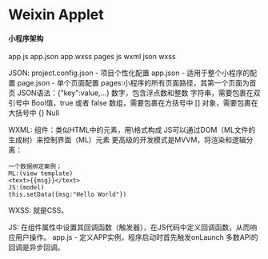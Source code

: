 # Weixin Applet

#### 小程序架构

app.js app.json app.wxss pages js wxml json wxss

JSON: project.config.json - 项目个性化配置 app.json - 适用于整个小程序的配置 page.json - 单个页面配置 pages:小程序的所有页面路径，其第一个页面为首页 JSON语法：{"key":value,...} 数字，包含浮点数和整数 字符串，需要包裹在双引号中 Bool值，true 或者 false 数组，需要包裹在方括号中 \[\] 对象，需要包裹在大括号中 {} Null

WXML: 组件：类似HTML中的元素，用\\格式构成 JS可以通过DOM（ML文件的生成树）来控制界面（ML）元素 更高级的开发模式是MVVM，将渲染和逻辑分离：

```text
一个数据绑定案例；
ML:(view template)
<text>{{msg}}</text>
JS:(model)
this.setData({msg:"Hello World"})
```

WXSS: 就是CSS。

JS: 在组件属性中设置其回调函数（触发器），在JS代码中定义回调函数，从而响应用户操作。 app.js - 定义APP实例，程序启动时首先触发onLaunch 多数API的回调是异步回调。

